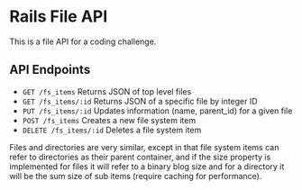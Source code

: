 # Rails File API

This is a file API for a coding challenge.


## API Endpoints

- `GET /fs_items` Returns JSON of top level files
- `GET /fs_items/:id` Returns JSON of a specific file by integer ID
- `PUT /fs_items/:id` Updates information (name, parent_id) for a given file
- `POST /fs_items` Creates a new file system item
- `DELETE /fs_items/:id` Deletes a file system item

Files and directories are very similar, except in that file system items can refer to directories as their parent container, and if the size property is implemented for files it will refer to a binary blog size and for a directory it will be the sum size of sub items (require caching for performance).
